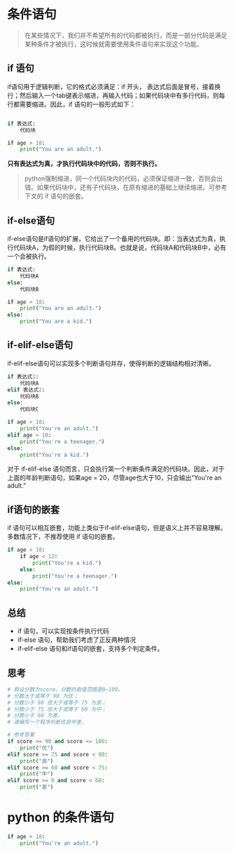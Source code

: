 # 条件语句

> 在某些情况下，我们并不希望所有的代码都被执行，而是一部分代码是满足某种条件才被执行，这时候就需要使用条件语句来实现这个功能。

## if 语句

if语句用于逻辑判断，它的格式必须满足：if 开头， 表达式后面是冒号，接着换行；然后输入一个tab键表示缩进，再输入代码；如果代码块中有多行代码，则每行都需要缩进。因此，if 语句的一般形式如下：

```python

if 表达式:
    代码块

if age > 18:
    print("You are an adult.")
```

**只有表达式为真，才执行代码块中的代码，否则不执行。**

>python强制缩进，同一个代码块内的代码，必须保证缩进一致，否则会出错。如果代码块中，还有子代码块，在原有缩进的基础上继续缩进。可参考下文的 if 语句的嵌套。

## if-else语句

if-else语句是if语句的扩展，它给出了一个备用的代码块。即：当表达式为真，执行代码块A，为假的时候，执行代码块B。也就是说，代码块A和代码块B中，必有一个会被执行。

```python
if 表达式:
    代码块A
else:
    代码块B

if age > 18:
    print("You are an adult.")
else:
    print("You are a kid.")
```



## if-elif-else语句

if-elif-else语句可以实现多个判断语句并存，使得判断的逻辑结构相对清晰。

```python
if 表达式1:
    代码块A
elif 表达式2:
    代码块B
else:
    代码块C

if age > 18:
    print("You're an adult.")
elif age > 10:
    print("You're a teenager.")
else:
    print("You're a kid.")
```

对于 if-elif-else 语句而言，只会执行第一个判断条件满足的代码块。因此，对于上面的年龄判断语句，如果age = 20，尽管age也大于10，只会输出“You're an adult.”

## if语句的嵌套

if 语句可以相互嵌套，功能上类似于if-elif-else语句，但是语义上并不容易理解。多数情况下，不推荐使用 if 语句的嵌套。

```python
if age < 18:
    if age < 12:
        print("You're a kid.")
    else:
        print("You're a teenager.")
else:
    print("You're an adult.")
```

## 总结

* if 语句，可以实现按条件执行代码
* if-else 语句，帮助我们考虑了正反两种情况
* if-elif-else 语句和if语句的嵌套，支持多个判定条件。

## 思考

```python
# 假设分数为score，分数的取值范围是0~100。
# 分数大于或等于 90 为优；
# 分数小于 90 但大于或等于 75 为良；
# 分数小于 75 但大于或等于 60 为中；
# 分数小于 60 为差。
# 请编写一个程序判断优良中差。

# 参考答案
if score >= 90 and score <= 100:
    print("优")
elif score >= 75 and score < 90:
    print("良")
elif score >= 60 and score < 75:
    print("中")
elif score >= 0 and score < 60:
    print("差")
```



















# python 的条件语句

```python
if age > 18:
    print("You're an adult.")
```













